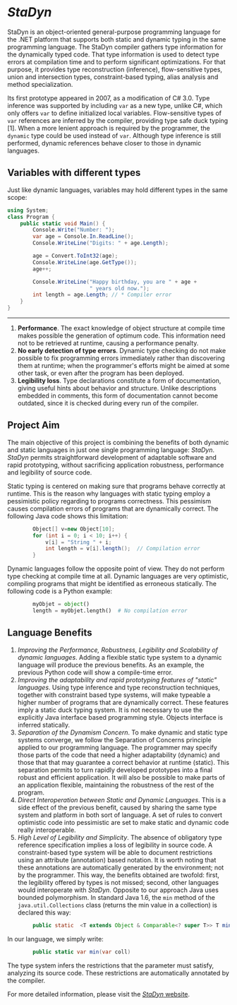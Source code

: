 # *StaDyn*

StaDyn is an object-oriented general-purpose programming language for the .NET platform that supports both static and dynamic typing in the same programming language. The StaDyn compiler gathers type information for the dynamically typed code. That type information is used to detect type errors at compilation time and to perform significant optimizations. For that purpose, it provides type reconstruction (inference), flow-sensitive types, union and intersection types, constraint-based typing,  alias analysis and method specialization.

Its first prototype appeared in 2007, as a modification of C# 3.0. Type inference was supported by including ```var``` as a new type, unlike C#, which only offers ```var``` to define initialized local variables. Flow-sensitive types of ```var``` references are inferred by the compiler, providing type safe duck typing [1]. When a more lenient approach is required by the programmer, the ```dynamic``` type could be used instead of ```var```. Although type inference is still performed, dynamic references behave closer to those in dynamic languages.

## Variables with different types

Just like dynamic languages, variables may hold different types in the same scope:

```C#
using System;
class Program {
    public static void Main() {
        Console.Write("Number: ");
        var age = Console.In.ReadLine();
        Console.WriteLine("Digits: " + age.Length);

        age = Convert.ToInt32(age);
        Console.WriteLine(age.GetType());
        age++;

        Console.WriteLine("Happy birthday, you are " + age +
                          " years old now.");
        int length = age.Length; // * Compiler error
    }
}               
```




----------------------------------------------


1. **Performance**. The exact knowledge of object structure at compile time makes possible the generation of optimum code. This information need not to be retrieved at runtime, causing a performance penalty.
2. **No early detection of type errors**. Dynamic type checking do not make possible to fix programming errors immediately rather than discovering them at runtime; when the programmer's efforts might be aimed at some other task, or even after the program has been deployed.
3. **Legibility loss**. Type declarations constitute a form of documentation, giving useful hints about behavior and structure. Unlike descriptions embedded in comments, this form of documentation cannot become outdated, since it is checked during every run of the compiler.

## Project Aim
The main objective of this project is combining the benefits of both dynamic and static languages in just one single programming language: *StaDyn*. *StaDyn* permits straightforward development of adaptable software and rapid prototyping, without sacrificing application robustness, performance and legibility of source code.

Static typing is centered on making sure that programs behave correctly at runtime. This is the reason why languages with static typing employ a pessimistic policy regarding to programs correctness. This pessimism causes compilation errors of programs that are dynamically correct. The following Java code shows this limitation:

```C#
        Object[] v=new Object[10]; 
        for (int i = 0; i < 10; i++) { 
            v[i] = "String " + i; 
            int length = v[i].length();  // Compilation error
        } 
```

Dynamic languages follow the opposite point of view. They do not perform type checking at compile time at all. Dynamic languages are very optimistic, compiling programs that might be identified as erroneous statically. The following code is a Python example:

```Python
        myObjet = object()
        length = myObjet.length()  # No compilation error
```                 
                    
## Language Benefits

1. *Improving the Performance, Robustness, Legibility and Scalability of dynamic languages*. Adding a flexible static type system to a dynamic language will produce the previous benefits. As an example, the previous Python code will show a compile-time error.
2. *Improving the adaptability and rapid prototyping features of "static" languages*. Using type inference and type reconstruction techniques, together with constraint based type systems, will make typeable a higher number of programs that are dynamically correct. These features imply a static duck typing system. It is not necessary to use the explicitly Java interface based programming style. Objects interface is inferred statically.
3. *Separation of the Dynamism Concern*. To make dynamic and static type systems converge, we follow the Separation of Concerns principle applied to our programming language. The programmer may specify those parts of the code that need a higher adaptability (dynamic) and those that that may guarantee a correct behavior at runtime (static). This separation permits to turn rapidly developed prototypes into a final robust and efficient application. It will also be possible to make parts of an application flexible, maintaining the robustness of the rest of the program.
4. *Direct Interoperation between Static and Dynamic Languages*. This is a side effect of the previous benefit, caused by sharing the same type system and platform in both sort of language. A set of rules to convert optimistic code into pessimistic are set to make static and dynamic code really interoperable.
5. *High Level of Legibility and Simplicity*. The absence of obligatory type reference specification implies a loss of legibility in source code. A constraint-based type system will be able to document restrictions using an attribute (annotation) based notation. It is worth noting that these annotations are automatically generated by the environment; not by the programmer. This way, the benefits obtained are twofold: first, the legibility offered by types is not missed; second, other languages would interoperate with *StaDyn*.
Opposite to our approach Java uses bounded polymorphism. In standard Java 1.6, the ```min``` method of the ```java.util.Collections``` class (returns the min value in a collection) is declared this way:

```Java
        public static  <T extends Object & Comparable<? super T>> T min(Collection<? extends T> coll)	
```

In our language, we simply write:

```C#
        public static var min(var coll)	
```

The type system infers the restrictions that the parameter must satisfy, analyzing its source code. These restrictions are automatically annotated by the compiler.

For more detailed information, please visit the [*StaDyn* website](http://www.reflection.uniovi.es/stadyn/).

